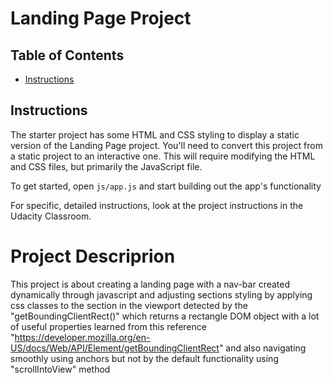 # Landing Page Project

## Table of Contents

* [Instructions](#instructions)

## Instructions

The starter project has some HTML and CSS styling to display a static version of the Landing Page project. You'll need to convert this project from a static project to an interactive one. This will require modifying the HTML and CSS files, but primarily the JavaScript file.

To get started, open `js/app.js` and start building out the app's functionality

For specific, detailed instructions, look at the project instructions in the Udacity Classroom.

# Project Descriprion

This project is about creating a landing page with a nav-bar created dynamically through javascript and adjusting sections styling by applying css classes to the section
in the viewport detected by the "getBoundingClientRect()" which returns a rectangle DOM object with a lot of useful properties learned from this reference "https://developer.mozilla.org/en-US/docs/Web/API/Element/getBoundingClientRect"
and also navigating smoothly using anchors but not by the default functionality using "scrollIntoView" method